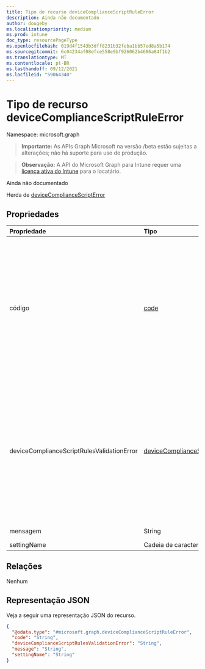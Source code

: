 ```yaml
---
title: Tipo de recurso deviceComplianceScriptRuleError
description: Ainda não documentado
author: dougeby
ms.localizationpriority: medium
ms.prod: intune
doc_type: resourcePageType
ms.openlocfilehash: 019d4f1543b3dff8231b32feba1bb57ed8a5b174
ms.sourcegitcommit: 6c04234af08efce558e9bf926062b4686a84f1b2
ms.translationtype: MT
ms.contentlocale: pt-BR
ms.lasthandoff: 09/12/2021
ms.locfileid: "59064340"
---
```

# <a name="devicecompliancescriptruleerror-resource-type"></a>Tipo de recurso deviceComplianceScriptRuleError

Namespace: microsoft.graph

> **Importante:** As APIs Graph Microsoft na versão /beta estão sujeitas a alterações; não há suporte para uso de produção.

> **Observação:** A API do Microsoft Graph para Intune requer uma [licença ativa do Intune](https://go.microsoft.com/fwlink/?linkid=839381) para o locatário.

Ainda não documentado


Herda de [deviceComplianceScriptError](../resources/intune-deviceconfig-devicecompliancescripterror.md)

## <a name="properties"></a>Propriedades
|Propriedade|Tipo|Descrição|
|:---|:---|:---|
|código|[code](../resources/intune-deviceconfig-code.md)|Código de erro. Herdado [de deviceComplianceScriptError](../resources/intune-deviceconfig-devicecompliancescripterror.md). Os valores possíveis são: `none` , `jsonFileInvalid` , , `jsonFileMissing` `jsonFileTooLarge` , `rulesMissing` `duplicateRules` `tooManyRulesSpecified` `operatorMissing` `operatorNotSupported` `datatypeMissing` `datatypeNotSupported` `operatorDataTypeCombinationNotSupported` `moreInfoUriMissing` `moreInfoUriInvalid` `moreInfoUriTooLarge` `descriptionMissing` `descriptionInvalid` `descriptionTooLarge` `titleMissing` `titleInvalid` `titleTooLarge` `operandMissing` `operandInvalid` `operandTooLarge` `settingNameMissing` `settingNameInvalid` `settingNameTooLarge` `englishLocaleMissing` `duplicateLocales` `unrecognizedLocale` `unknown` `remediationStringsMissing`|
|deviceComplianceScriptRulesValidationError|[deviceComplianceScriptRulesValidationError](../resources/intune-deviceconfig-devicecompliancescriptrulesvalidationerror.md)|Código de erro. Herdado [de deviceComplianceScriptError](../resources/intune-deviceconfig-devicecompliancescripterror.md). Os valores possíveis são: `none` , `jsonFileInvalid` , , `jsonFileMissing` `jsonFileTooLarge` , `rulesMissing` `duplicateRules` `tooManyRulesSpecified` `operatorMissing` `operatorNotSupported` `datatypeMissing` `datatypeNotSupported` `operatorDataTypeCombinationNotSupported` `moreInfoUriMissing` `moreInfoUriInvalid` `moreInfoUriTooLarge` `descriptionMissing` `descriptionInvalid` `descriptionTooLarge` `titleMissing` `titleInvalid` `titleTooLarge` `operandMissing` `operandInvalid` `operandTooLarge` `settingNameMissing` `settingNameInvalid` `settingNameTooLarge` `englishLocaleMissing` `duplicateLocales` `unrecognizedLocale` `unknown` `remediationStringsMissing`|
|mensagem|String|Mensagem de erro. Herdado [de deviceComplianceScriptError](../resources/intune-deviceconfig-devicecompliancescripterror.md)|
|settingName|Cadeia de caracteres|Definindo o nome da regra com erro.|

## <a name="relationships"></a>Relações
Nenhum

## <a name="json-representation"></a>Representação JSON
Veja a seguir uma representação JSON do recurso.
<!-- {
  "blockType": "resource",
  "@odata.type": "microsoft.graph.deviceComplianceScriptRuleError"
}
-->
``` json
{
  "@odata.type": "#microsoft.graph.deviceComplianceScriptRuleError",
  "code": "String",
  "deviceComplianceScriptRulesValidationError": "String",
  "message": "String",
  "settingName": "String"
}
```



